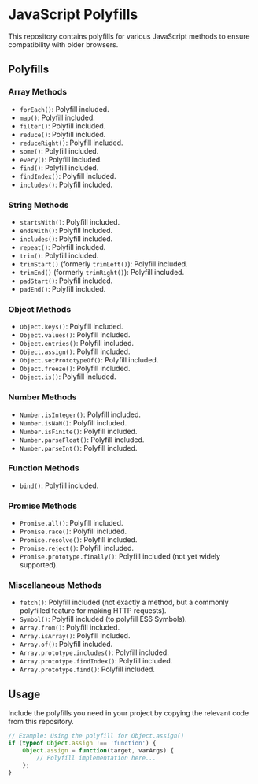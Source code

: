 # JavaScript Polyfills

This repository contains polyfills for various JavaScript methods to ensure compatibility with older browsers.

## Polyfills

### Array Methods

- `forEach()`: Polyfill included.
- `map()`: Polyfill included.
- `filter()`: Polyfill included.
- `reduce()`: Polyfill included.
- `reduceRight()`: Polyfill included.
- `some()`: Polyfill included.
- `every()`: Polyfill included.
- `find()`: Polyfill included.
- `findIndex()`: Polyfill included.
- `includes()`: Polyfill included.

### String Methods

- `startsWith()`: Polyfill included.
- `endsWith()`: Polyfill included.
- `includes()`: Polyfill included.
- `repeat()`: Polyfill included.
- `trim()`: Polyfill included.
- `trimStart()` (formerly `trimLeft()`): Polyfill included.
- `trimEnd()` (formerly `trimRight()`): Polyfill included.
- `padStart()`: Polyfill included.
- `padEnd()`: Polyfill included.

### Object Methods

- `Object.keys()`: Polyfill included.
- `Object.values()`: Polyfill included.
- `Object.entries()`: Polyfill included.
- `Object.assign()`: Polyfill included.
- `Object.setPrototypeOf()`: Polyfill included.
- `Object.freeze()`: Polyfill included.
- `Object.is()`: Polyfill included.

### Number Methods

- `Number.isInteger()`: Polyfill included.
- `Number.isNaN()`: Polyfill included.
- `Number.isFinite()`: Polyfill included.
- `Number.parseFloat()`: Polyfill included.
- `Number.parseInt()`: Polyfill included.

### Function Methods

- `bind()`: Polyfill included.

### Promise Methods

- `Promise.all()`: Polyfill included.
- `Promise.race()`: Polyfill included.
- `Promise.resolve()`: Polyfill included.
- `Promise.reject()`: Polyfill included.
- `Promise.prototype.finally()`: Polyfill included (not yet widely supported).

### Miscellaneous Methods

- `fetch()`: Polyfill included (not exactly a method, but a commonly polyfilled feature for making HTTP requests).
- `Symbol()`: Polyfill included (to polyfill ES6 Symbols).
- `Array.from()`: Polyfill included.
- `Array.isArray()`: Polyfill included.
- `Array.of()`: Polyfill included.
- `Array.prototype.includes()`: Polyfill included.
- `Array.prototype.findIndex()`: Polyfill included.
- `Array.prototype.find()`: Polyfill included.

## Usage

Include the polyfills you need in your project by copying the relevant code from this repository.

```javascript
// Example: Using the polyfill for Object.assign()
if (typeof Object.assign !== 'function') {
    Object.assign = function(target, varArgs) {
        // Polyfill implementation here...
    };
}
